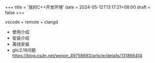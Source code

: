 +++
title = '我的C++开发环境'
date = 2024-05-12T13:17:21+08:00
draft = false
+++

vscode + remote + clangd

- 使用介绍
- 安装介绍
- 离线安装
- glic2.18问题 https://blog.csdn.net/weixin_49758693/article/details/131866414